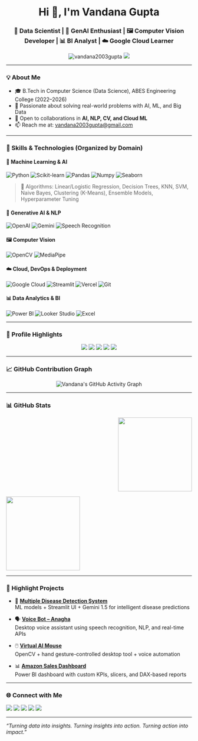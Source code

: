 <h1 align="center">Hi 👋, I'm Vandana Gupta</h1>
<h3 align="center">🚀 Data Scientist | 🤖 GenAI Enthusiast | 🖼️ Computer Vision Developer | 📊 BI Analyst | ☁️ Google Cloud Learner</h3>

<p align="center">
  <img src="https://komarev.com/ghpvc/?username=vandana2003gupta&label=Profile%20views&color=0e75b6&style=flat" alt="vandana2003gupta" />
  <img src="https://img.shields.io/badge/Profile%20Rating-A-blueviolet?style=flat-square&logo=github" />
</p>

---

### 💡 About Me
- 🎓 B.Tech in Computer Science (Data Science), ABES Engineering College (2022–2026)
- 🌟 Passionate about solving real-world problems with AI, ML, and Big Data
- 🤝 Open to collaborations in **AI, NLP, CV, and Cloud ML**
- 📫 Reach me at: vandana2003gupta@gmail.com

---

### 🧠 Skills & Technologies (Organized by Domain)

#### 🤖 Machine Learning & AI
![Python](https://img.shields.io/badge/Python-3670A0?style=for-the-badge&logo=python&logoColor=ffdd54)
![Scikit-learn](https://img.shields.io/badge/Scikit--Learn-F7931E?style=for-the-badge&logo=scikitlearn&logoColor=white)
![Pandas](https://img.shields.io/badge/Pandas-150458?style=for-the-badge&logo=pandas)
![Numpy](https://img.shields.io/badge/Numpy-013243?style=for-the-badge&logo=numpy)
![Seaborn](https://img.shields.io/badge/Seaborn-5381D1?style=for-the-badge)
> 🔧 Algorithms: Linear/Logistic Regression, Decision Trees, KNN, SVM, Naive Bayes, Clustering (K-Means), Ensemble Models, Hyperparameter Tuning

#### 🧠 Generative AI & NLP
![OpenAI](https://img.shields.io/badge/OpenAI-412991?style=for-the-badge&logo=openai&logoColor=white)
![Gemini](https://img.shields.io/badge/Gemini-000000?style=for-the-badge&logo=google&logoColor=white)
![Speech Recognition](https://img.shields.io/badge/Speech%20Recognition-FF6F00?style=for-the-badge)

#### 🖼️ Computer Vision
![OpenCV](https://img.shields.io/badge/OpenCV-5C3EE8?style=for-the-badge&logo=opencv&logoColor=white)
![MediaPipe](https://img.shields.io/badge/MediaPipe-orange?style=for-the-badge)

#### ☁️ Cloud, DevOps & Deployment
![Google Cloud](https://img.shields.io/badge/Google%20Cloud-4285F4?style=for-the-badge&logo=googlecloud&logoColor=white)
![Streamlit](https://img.shields.io/badge/Streamlit-FF4B4B?style=for-the-badge&logo=streamlit&logoColor=white)
![Vercel](https://img.shields.io/badge/Vercel-000000?style=for-the-badge&logo=vercel)
![Git](https://img.shields.io/badge/Git-F05032?style=for-the-badge&logo=git&logoColor=white)

#### 📊 Data Analytics & BI
![Power BI](https://img.shields.io/badge/Power%20BI-F2C811?style=for-the-badge&logo=powerbi&logoColor=black)
![Looker Studio](https://img.shields.io/badge/Looker%20Studio-4285F4?style=for-the-badge&logo=googleanalytics&logoColor=white)
![Excel](https://img.shields.io/badge/MS%20Excel-217346?style=for-the-badge&logo=microsoft-excel&logoColor=white)

---


### 📌 Profile Highlights

<p align="center">
  <img src="https://img.shields.io/badge/Total%20Commits-561-purple?style=flat-square&logo=git" />
  <img src="https://img.shields.io/badge/Projects%20Completed-10-brightgreen?style=flat-square&logo=python" />
  <img src="https://img.shields.io/badge/Hackathons%20Participated-17-blue?style=flat-square&logo=devpost" />
  <img src="https://img.shields.io/badge/ML%20Models%20Deployed-5-orange?style=flat-square&logo=scikitlearn" />
  <img src="https://img.shields.io/badge/Generative%20AI%20Projects-3-ff69b4?style=flat-square&logo=openai" />
</p>

---

### 📈 GitHub Contribution Graph

<p align="center">
  <img src="https://github-readme-activity-graph.vercel.app/graph?username=vandana2003gupta&theme=react-dark&hide_border=true" alt="Vandana's GitHub Activity Graph" />
</p>

---

### 📊 GitHub Stats


  <p align="right">
    <img src="https://github-readme-stats.vercel.app/api?username=vandana2003gupta&show_icons=true&theme=tokyonight&rank_icon=github" height="200" />
  </p>
  <p align="left">
    <img src="https://github-readme-stats.vercel.app/api/top-langs/?username=vandana2003gupta&layout=compact&theme=radical" height="200"/>
  </p>


---
### 🚀 Highlight Projects

- 🧠 [**Multiple Disease Detection System**](https://github.com/vandana2003gupta/Data-Science-Project)  
  ML models + Streamlit UI + Gemini 1.5 for intelligent disease predictions

- 🗣️ [**Voice Bot – Anagha**](https://github.com/vandana2003gupta/Voice-Bot-Anagha-Desktop-Application)  
  Desktop voice assistant using speech recognition, NLP, and real-time APIs

- 🖱️ [**Virtual AI Mouse**](https://github.com/vandana2003gupta/Virtual-Mouse)  
  OpenCV + hand gesture-controlled desktop tool + voice automation

- 📊 [**Amazon Sales Dashboard**](https://github.com/vandana2003gupta/Amazon-Sales-Report-Dashboard)  
  Power BI dashboard with custom KPIs, slicers, and DAX-based reports

---

### 🌐 Connect with Me

<p>
  <a href="mailto:vandana2003gupta@gmail.com"><img src="https://img.shields.io/badge/Gmail-D14836?style=for-the-badge&logo=gmail&logoColor=white"/></a>
  <a href="https://www.linkedin.com/in/vandana-gupta-987b05250/"><img src="https://img.shields.io/badge/LinkedIn-0077B5?style=for-the-badge&logo=linkedin&logoColor=white"/></a>
  <a href="https://github.com/vandana2003gupta"><img src="https://img.shields.io/badge/GitHub-181717?style=for-the-badge&logo=github"/></a>
  <a href="https://leetcode.com/u/vandana_gupt01/"><img src="https://img.shields.io/badge/LeetCode-FFA116?style=for-the-badge&logo=leetcode&logoColor=black"/></a>
  <a href="https://www.hackerrank.com/profile/csds_22b1541061"><img src="https://img.shields.io/badge/HackerRank-2EC866?style=for-the-badge&logo=hackerrank&logoColor=white"/></a>
</p>

---

_“Turning data into insights. Turning insights into action. Turning action into impact.”_
